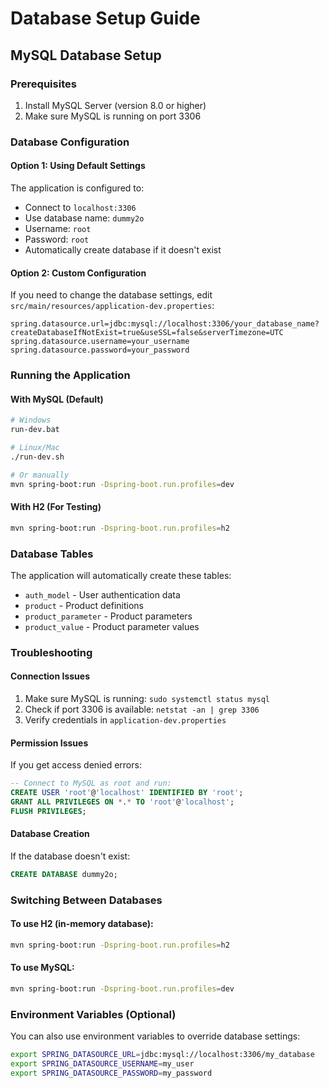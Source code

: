 # Database Setup Guide

## MySQL Database Setup

### Prerequisites
1. Install MySQL Server (version 8.0 or higher)
2. Make sure MySQL is running on port 3306

### Database Configuration

#### Option 1: Using Default Settings
The application is configured to:
- Connect to `localhost:3306`
- Use database name: `dummy2o`
- Username: `root`
- Password: `root`
- Automatically create database if it doesn't exist

#### Option 2: Custom Configuration
If you need to change the database settings, edit `src/main/resources/application-dev.properties`:

```properties
spring.datasource.url=jdbc:mysql://localhost:3306/your_database_name?createDatabaseIfNotExist=true&useSSL=false&serverTimezone=UTC
spring.datasource.username=your_username
spring.datasource.password=your_password
```

### Running the Application

#### With MySQL (Default)
```bash
# Windows
run-dev.bat

# Linux/Mac
./run-dev.sh

# Or manually
mvn spring-boot:run -Dspring-boot.run.profiles=dev
```

#### With H2 (For Testing)
```bash
mvn spring-boot:run -Dspring-boot.run.profiles=h2
```

### Database Tables
The application will automatically create these tables:
- `auth_model` - User authentication data
- `product` - Product definitions
- `product_parameter` - Product parameters
- `product_value` - Product parameter values

### Troubleshooting

#### Connection Issues
1. Make sure MySQL is running: `sudo systemctl status mysql`
2. Check if port 3306 is available: `netstat -an | grep 3306`
3. Verify credentials in `application-dev.properties`

#### Permission Issues
If you get access denied errors:
```sql
-- Connect to MySQL as root and run:
CREATE USER 'root'@'localhost' IDENTIFIED BY 'root';
GRANT ALL PRIVILEGES ON *.* TO 'root'@'localhost';
FLUSH PRIVILEGES;
```

#### Database Creation
If the database doesn't exist:
```sql
CREATE DATABASE dummy2o;
```

### Switching Between Databases

#### To use H2 (in-memory database):
```bash
mvn spring-boot:run -Dspring-boot.run.profiles=h2
```

#### To use MySQL:
```bash
mvn spring-boot:run -Dspring-boot.run.profiles=dev
```

### Environment Variables (Optional)
You can also use environment variables to override database settings:

```bash
export SPRING_DATASOURCE_URL=jdbc:mysql://localhost:3306/my_database
export SPRING_DATASOURCE_USERNAME=my_user
export SPRING_DATASOURCE_PASSWORD=my_password
```
